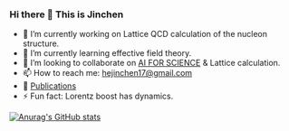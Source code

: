 ### Hi there 👋 This is Jinchen

- 🔭 I’m currently working on Lattice QCD calculation of the nucleon structure.
- 🌱 I’m currently learning effective field theory.
- 👯 I’m looking to collaborate on [AI FOR SCIENCE](https://www.mit.edu/~soljacic/AI.html) & Lattice calculation.
- 📫 How to reach me: hejinchen17@gmail.com
- 📖 [Publications](https://inspirehep.net/authors/1935435?ui-citation-summary=true)
- ⚡️ Fun fact: Lorentz boost has dynamics.

[![Anurag's GitHub stats](https://github-readme-stats.vercel.app/api?username=Greyyy-HJC)](https://github.com/anuraghazra/github-readme-stats)

<!--
**Greyyy-HJC/Greyyy-HJC** is a ✨ _special_ ✨ repository because its `README.md` (this file) appears on your GitHub profile.

Here are some ideas to get you started:

- 🔭 I’m currently working on ...
- 🌱 I’m currently learning ...
- 👯 I’m looking to collaborate on ...
- 🤔 I’m looking for help with ...
- 💬 Ask me about ...
- 📫 How to reach me: ...
- 😄 Pronouns: ...
- ⚡ Fun fact: ...
-->

